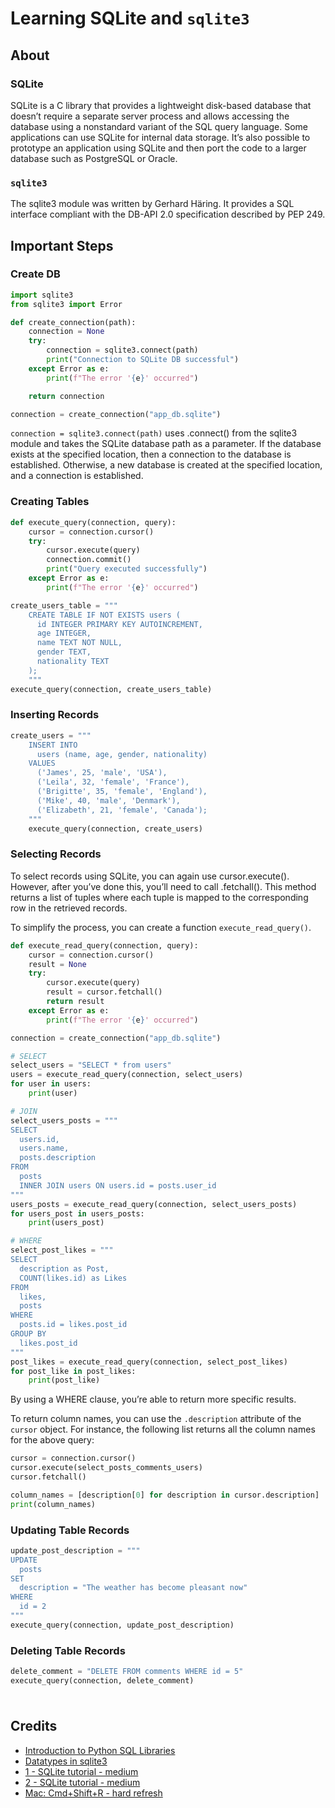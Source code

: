 # Learning SQLite and `sqlite3`

## About

### SQLite

SQLite is a C library that provides a lightweight disk-based database that doesn’t require a separate server process and allows accessing the database using a nonstandard variant of the SQL query language. Some applications can use SQLite for internal data storage. It’s also possible to prototype an application using SQLite and then port the code to a larger database such as PostgreSQL or Oracle.

### `sqlite3`

The sqlite3 module was written by Gerhard Häring. It provides a SQL interface compliant with the DB-API 2.0 specification described by PEP 249.


## Important Steps

### Create DB

```python
import sqlite3
from sqlite3 import Error

def create_connection(path):
    connection = None
    try:
        connection = sqlite3.connect(path)
        print("Connection to SQLite DB successful")
    except Error as e:
        print(f"The error '{e}' occurred")

    return connection

connection = create_connection("app_db.sqlite")
```

`connection = sqlite3.connect(path)` uses .connect() from the sqlite3 module and takes the SQLite database path as a parameter. If the database exists at the specified location, then a connection to the database is established. Otherwise, a new database is created at the specified location, and a connection is established.

### Creating Tables

```python
def execute_query(connection, query):
    cursor = connection.cursor()
    try:
        cursor.execute(query)
        connection.commit()
        print("Query executed successfully")
    except Error as e:
        print(f"The error '{e}' occurred")

create_users_table = """
    CREATE TABLE IF NOT EXISTS users (
      id INTEGER PRIMARY KEY AUTOINCREMENT,
      age INTEGER,
      name TEXT NOT NULL,
      gender TEXT,
      nationality TEXT
    );
    """
execute_query(connection, create_users_table)
```

### Inserting Records

```python
create_users = """
    INSERT INTO
      users (name, age, gender, nationality)
    VALUES
      ('James', 25, 'male', 'USA'),
      ('Leila', 32, 'female', 'France'),
      ('Brigitte', 35, 'female', 'England'),
      ('Mike', 40, 'male', 'Denmark'),
      ('Elizabeth', 21, 'female', 'Canada');
    """
    execute_query(connection, create_users)
```

### Selecting Records

To select records using SQLite, you can again use cursor.execute(). However, after you’ve done this, you’ll need to call .fetchall(). This method returns a list of tuples where each tuple is mapped to the corresponding row in the retrieved records.

To simplify the process, you can create a function `execute_read_query()`.

```python
def execute_read_query(connection, query):
    cursor = connection.cursor()
    result = None
    try:
        cursor.execute(query)
        result = cursor.fetchall()
        return result
    except Error as e:
        print(f"The error '{e}' occurred")

connection = create_connection("app_db.sqlite")

# SELECT
select_users = "SELECT * from users"
users = execute_read_query(connection, select_users)
for user in users:
    print(user)

# JOIN
select_users_posts = """
SELECT
  users.id,
  users.name,
  posts.description
FROM
  posts
  INNER JOIN users ON users.id = posts.user_id
"""
users_posts = execute_read_query(connection, select_users_posts)
for users_post in users_posts:
    print(users_post)

# WHERE
select_post_likes = """
SELECT
  description as Post,
  COUNT(likes.id) as Likes
FROM
  likes,
  posts
WHERE
  posts.id = likes.post_id
GROUP BY
  likes.post_id
"""
post_likes = execute_read_query(connection, select_post_likes)
for post_like in post_likes:
    print(post_like)
```

By using a WHERE clause, you’re able to return more specific results.

To return column names, you can use the `.description` attribute of the `cursor` object. For instance, the following list returns all the column names for the above query:

```python
cursor = connection.cursor()
cursor.execute(select_posts_comments_users)
cursor.fetchall()

column_names = [description[0] for description in cursor.description]
print(column_names)
```

### Updating Table Records

```python
update_post_description = """
UPDATE
  posts
SET
  description = "The weather has become pleasant now"
WHERE
  id = 2
"""
execute_query(connection, update_post_description)
```

### Deleting Table Records

```python
delete_comment = "DELETE FROM comments WHERE id = 5"
execute_query(connection, delete_comment)
```

###

```python
```



## Credits

- [Introduction to Python SQL Libraries](https://realpython.com/python-sql-libraries/#understanding-the-database-schema)
- [Datatypes in sqlite3](https://www.sqlite.org/datatype3.html)
- [1 - SQLite tutorial - medium](https://medium.com/swlh/data-analysis-sqlite3-in-python-1868903eaee)
- [2 - SQLite tutorial - medium](https://medium.com/road-to-full-stack-data-science/create-and-manipulate-sqlite-tables-within-python-a-must-have-skill-for-data-scientists-3c12474fa050)
- [Mac: Cmd+Shift+R - hard refresh](https://stackoverflow.com/questions/41144565/flask-does-not-see-change-in-js-file)















